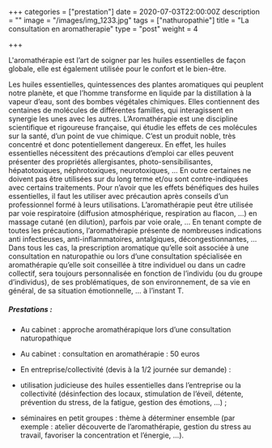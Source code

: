 +++
categories = ["prestation"]
date = 2020-07-03T22:00:00Z
description = ""
image = "/images/img_1233.jpg"
tags = ["nathuropathie"]
title = "La consultation en aromatherapie"
type = "post"
weight = 4

+++

L'aromathérapie est l’art de soigner par les huiles essentielles de façon globale, elle est également utilisée pour le confort et le bien-être.

Les huiles essentielles, quintessences des plantes aromatiques qui peuplent notre planète, et que l’homme transforme en liquide par la distillation à la vapeur d’eau, sont des bombes végétales chimiques. Elles contiennent des centaines de molécules de différentes familles, qui interagissent en synergie les unes avec les autres. L’Aromathérapie est une discipline scientifique et rigoureuse française, qui étudie les effets de ces molécules sur la santé, d’un point de vue chimique. C’est un produit noble, très concentré et donc potentiellement dangereux. En effet, les huiles essentielles nécessitent des précautions d’emploi car elles peuvent présenter des propriétés allergisantes, photo-sensibilisantes, hépatotoxiques, néphrotoxiques, neurotoxiques, ... En outre certaines ne doivent pas être utilisées sur du long terme et/ou sont contre-indiquées avec certains traitements. Pour n’avoir que les effets bénéfiques des huiles essentielles, il faut les utiliser avec précaution après conseils d’un professionnel formé à leurs utilisations. L’aromathérapie peut être utilisée par voie respiratoire (diffusion atmosphérique, respiration au flacon, ...) en massage cutané (en dilution), parfois par voie orale, ... En tenant compte de toutes les précautions, l’aromathérapie présente de nombreuses indications anti infectieuses, anti-inflammatoires, antalgiques, décongestionnantes, ... Dans tous les cas, la prescription aromatique qu’elle soit associée à une consultation en naturopathie ou lors d’une consultation spécialisée en aromathérapie qu’elle soit conseillée à titre individuel ou dans un cadre collectif, sera toujours personnalisée en fonction de l’individu (ou du groupe d’individus), de ses problématiques, de son environnement, de sa vie en général, de sa situation émotionnelle, ... à l’instant T.

##### Prestations :

* Au cabinet : approche aromathérapique lors d’une consultation naturopathique
* Au cabinet : consultation en aromathérapie : 50 euros
* En entreprise/collectivité (devis à la 1/2 journée sur demande) :


* utilisation judicieuse des huiles essentielles dans l’entreprise ou la collectivité (désinfection des locaux, stimulation de l’éveil, détente, prévention du stress, de la fatigue, gestion des émotions, ...) ;
* séminaires en petit groupes : thème à déterminer ensemble (par exemple : atelier découverte de l’aromathérapie, gestion du stress au travail, favoriser la concentration et l’énergie, ...).